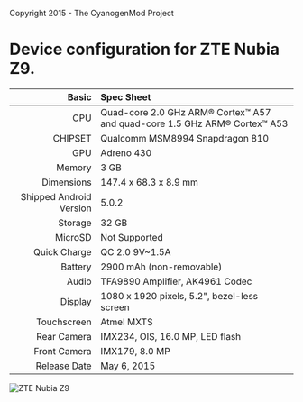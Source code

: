 Copyright 2015 - The CyanogenMod Project

Device configuration for ZTE Nubia Z9.
=====================================

Basic   | Spec Sheet
-------:|:-------------------------
CPU     | Quad-core 2.0 GHz ARM® Cortex™ A57 and quad-core 1.5 GHz ARM® Cortex™ A53
CHIPSET | Qualcomm MSM8994 Snapdragon 810
GPU     | Adreno 430
Memory  | 3 GB
Dimensions | 147.4 x 68.3 x 8.9 mm
Shipped Android Version | 5.0.2
Storage | 32 GB
MicroSD | Not Supported
Quick Charge | QC 2.0 9V~1.5A
Battery | 2900 mAh (non-removable)
Audio | TFA9890 Amplifier, AK4961 Codec
Display | 1080 x 1920 pixels, 5.2", bezel-less screen
Touchscreen | Atmel MXTS
Rear Camera  | IMX234, OIS, 16.0 MP, LED flash
Front Camera | IMX179, 8.0 MP
Release Date | May 6, 2015

![ZTE Nubia Z9](http://static.nubia.cn/product/z9/images/gallery/z9_02.jpg "ZTE Nubia Z9")